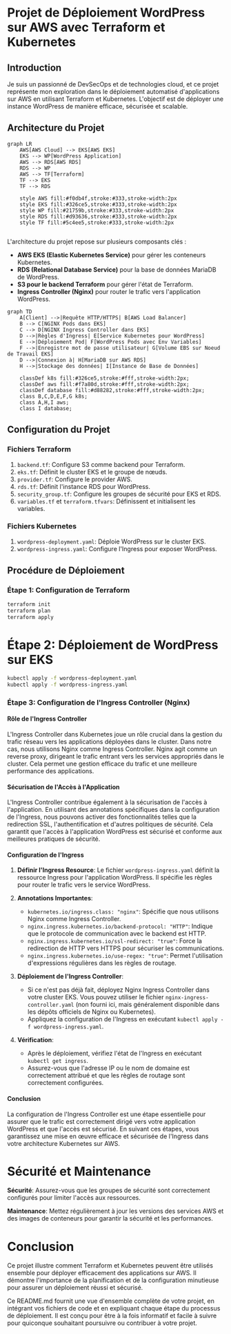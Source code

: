 # Projet de Déploiement WordPress sur AWS avec Terraform et Kubernetes

## Introduction

Je suis un passionné de DevSecOps et de technologies cloud, et ce projet représente mon exploration dans le déploiement automatisé d'applications sur AWS en utilisant Terraform et Kubernetes. L'objectif est de déployer une instance WordPress de manière efficace, sécurisée et scalable.

## Architecture du Projet

```mermaid
graph LR
    AWS[AWS Cloud] --> EKS[AWS EKS]
    EKS --> WP[WordPress Application]
    AWS --> RDS[AWS RDS]
    RDS --> WP
    AWS --> TF[Terraform]
    TF --> EKS
    TF --> RDS

    style AWS fill:#f0db4f,stroke:#333,stroke-width:2px
    style EKS fill:#326ce5,stroke:#333,stroke-width:2px
    style WP fill:#21759b,stroke:#333,stroke-width:2px
    style RDS fill:#d93636,stroke:#333,stroke-width:2px
    style TF fill:#5c4ee5,stroke:#333,stroke-width:2px


```

L'architecture du projet repose sur plusieurs composants clés :

- **AWS EKS (Elastic Kubernetes Service)** pour gérer les conteneurs Kubernetes.
- **RDS (Relational Database Service)** pour la base de données MariaDB de WordPress.
- **S3 pour le backend Terraform** pour gérer l'état de Terraform.
- **Ingress Controller (Nginx)** pour router le trafic vers l'application WordPress.

```mermaid
graph TD
    A[Client] -->|Requête HTTP/HTTPS| B[AWS Load Balancer]
    B --> C[NGINX Pods dans EKS]
    C --> D[NGINX Ingress Controller dans EKS]
    D -->|Règles d'Ingress| E[Service Kubernetes pour WordPress]
    E -->|Déploiement Pod| F[WordPress Pods avec Env Variables]
    F -->|Enregistre mot de passe utilisateur| G[Volume EBS sur Noeud de Travail EKS]
    D -->|Connexion à| H[MariaDB sur AWS RDS]
    H -->|Stockage des données| I[Instance de Base de Données]

    classDef k8s fill:#326ce5,stroke:#fff,stroke-width:2px;
    classDef aws fill:#f7a80d,stroke:#fff,stroke-width:2px;
    classDef database fill:#d88282,stroke:#fff,stroke-width:2px;
    class B,C,D,E,F,G k8s;
    class A,H,I aws;
    class I database;
```



## Configuration du Projet

### Fichiers Terraform

1. `backend.tf`: Configure S3 comme backend pour Terraform.
2. `eks.tf`: Définit le cluster EKS et le groupe de nœuds.
3. `provider.tf`: Configure le provider AWS.
4. `rds.tf`: Définit l'instance RDS pour WordPress.
5. `security_group.tf`: Configure les groupes de sécurité pour EKS et RDS.
6. `variables.tf` et `terraform.tfvars`: Définissent et initialisent les variables.

### Fichiers Kubernetes

1. `wordpress-deployment.yaml`: Déploie WordPress sur le cluster EKS.
2. `wordpress-ingress.yaml`: Configure l'Ingress pour exposer WordPress.


## Procédure de Déploiement

### Étape 1: Configuration de Terraform

```bash
terraform init
terraform plan
terraform apply
```

# Étape 2: Déploiement de WordPress sur EKS

```bash
kubectl apply -f wordpress-deployment.yaml
kubectl apply -f wordpress-ingress.yaml

```

### Étape 3: Configuration de l'Ingress Controller (Nginx)

#### Rôle de l'Ingress Controller

L'Ingress Controller dans Kubernetes joue un rôle crucial dans la gestion du trafic réseau vers les applications déployées dans le cluster. Dans notre cas, nous utilisons Nginx comme Ingress Controller. Nginx agit comme un reverse proxy, dirigeant le trafic entrant vers les services appropriés dans le cluster. Cela permet une gestion efficace du trafic et une meilleure performance des applications.

#### Sécurisation de l'Accès à l'Application

L'Ingress Controller contribue également à la sécurisation de l'accès à l'application. En utilisant des annotations spécifiques dans la configuration de l'Ingress, nous pouvons activer des fonctionnalités telles que la redirection SSL, l'authentification et d'autres politiques de sécurité. Cela garantit que l'accès à l'application WordPress est sécurisé et conforme aux meilleures pratiques de sécurité.

#### Configuration de l'Ingress

1. **Définir l'Ingress Resource**: Le fichier `wordpress-ingress.yaml` définit la ressource Ingress pour l'application WordPress. Il spécifie les règles pour router le trafic vers le service WordPress.

2. **Annotations Importantes**:
   - `kubernetes.io/ingress.class: "nginx"`: Spécifie que nous utilisons Nginx comme Ingress Controller.
   - `nginx.ingress.kubernetes.io/backend-protocol: "HTTP"`: Indique que le protocole de communication avec le backend est HTTP.
   - `nginx.ingress.kubernetes.io/ssl-redirect: "true"`: Force la redirection de HTTP vers HTTPS pour sécuriser les communications.
   - `nginx.ingress.kubernetes.io/use-regex: "true"`: Permet l'utilisation d'expressions régulières dans les règles de routage.

3. **Déploiement de l'Ingress Controller**:
   - Si ce n'est pas déjà fait, déployez Nginx Ingress Controller dans votre cluster EKS. Vous pouvez utiliser le fichier `nginx-ingress-controller.yaml` (non fourni ici, mais généralement disponible dans les dépôts officiels de Nginx ou Kubernetes).
   - Appliquez la configuration de l'Ingress en exécutant `kubectl apply -f wordpress-ingress.yaml`.

4. **Vérification**:
   - Après le déploiement, vérifiez l'état de l'Ingress en exécutant `kubectl get ingress`.
   - Assurez-vous que l'adresse IP ou le nom de domaine est correctement attribué et que les règles de routage sont correctement configurées.

#### Conclusion

La configuration de l'Ingress Controller est une étape essentielle pour assurer que le trafic est correctement dirigé vers votre application WordPress et que l'accès est sécurisé. En suivant ces étapes, vous garantissez une mise en œuvre efficace et sécurisée de l'Ingress dans votre architecture Kubernetes sur AWS.

# Sécurité et Maintenance

**Sécurité**: Assurez-vous que les groupes de sécurité sont correctement configurés pour limiter l'accès aux ressources.

**Maintenance**: Mettez régulièrement à jour les versions des services AWS et des images de conteneurs pour garantir la sécurité et les performances.

# Conclusion

Ce projet illustre comment Terraform et Kubernetes peuvent être utilisés ensemble pour déployer efficacement des applications sur AWS. Il démontre l'importance de la planification et de la configuration minutieuse pour assurer un déploiement réussi et sécurisé.


Ce README.md fournit une vue d'ensemble complète de votre projet, en intégrant vos fichiers de code et en expliquant chaque étape du processus de déploiement. Il est conçu pour être à la fois informatif et facile à suivre pour quiconque souhaitant poursuivre ou contribuer à votre projet.
